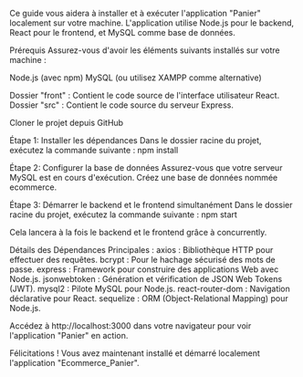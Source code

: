 Ce guide vous aidera à installer et à exécuter l'application "Panier" localement sur votre machine. L'application utilise Node.js pour le backend, React pour le frontend, et MySQL comme base de données.

Prérequis
Assurez-vous d'avoir les éléments suivants installés sur votre machine :

Node.js (avec npm)
MySQL (ou utilisez XAMPP comme alternative)

Dossier "front" : Contient le code source de l'interface utilisateur React.
Dossier "src" : Contient le code source du serveur Express.

Cloner le projet depuis GitHub

Étape 1: Installer les dépendances
Dans le dossier racine du projet, exécutez la commande suivante :
npm install

Étape 2: Configurer la base de données
Assurez-vous que votre serveur MySQL est en cours d'exécution.
Créez une base de données nommée ecommerce.

Étape 3: Démarrer le backend et le frontend simultanément
Dans le dossier racine du projet, exécutez la commande suivante :
npm start

Cela lancera à la fois le backend et le frontend grâce à concurrently.

Détails des Dépendances Principales :
axios : Bibliothèque HTTP pour effectuer des requêtes.
bcrypt : Pour le hachage sécurisé des mots de passe.
express : Framework pour construire des applications Web avec Node.js.
jsonwebtoken : Génération et vérification de JSON Web Tokens (JWT).
mysql2 : Pilote MySQL pour Node.js.
react-router-dom : Navigation déclarative pour React.
sequelize : ORM (Object-Relational Mapping) pour Node.js.

Accédez à http://localhost:3000 dans votre navigateur pour voir l'application "Panier" en action.

Félicitations ! Vous avez maintenant installé et démarré localement l'application "Ecommerce_Panier".
